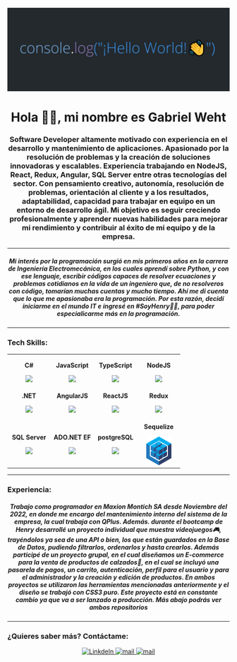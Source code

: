<p align='center'>
    <img src='https://github.com/gabrielweht/gabrielweht/blob/main/imgageRead.jpg' </img>
</p>

<h1 align="center">Hola 👋👋, mi nombre es Gabriel Weht</h1>

<h3 align="center">Software Developer altamente motivado con experiencia en el desarrollo y mantenimiento de aplicaciones. Apasionado por la resolución de problemas y la creación de soluciones innovadoras y escalables. Experiencia trabajando en NodeJS, React, Redux, Angular, SQL Server entre otras tecnologías del sector. Con pensamiento creativo, autonomía, resolución de problemas, orientación al cliente y a los resultados, adaptabilidad, capacidad para trabajar en equipo en un entorno de desarrollo ágil. Mi objetivo es seguir creciendo profesionalmente y aprender nuevas habilidades para mejorar mi rendimiento y contribuir al éxito de mi equipo y de la empresa.</h3>

<hr/>

<h5 align='center'>Mi interés por la programación surgió en mis primeros años en la carrera de Ingeniería Electromecánica, en los cuales aprendí sobre Python, y con ese lenguaje, escribir códigos capaces de resolver ecuaciones y problemas cotidianos en la vida de un ingeniero que, de no resolveros con código, tomarían muchas cuentas y mucho tiempo. Ahí me di cuenta que lo que me apasionaba era la programación. Por esta razón, decidí iniciarme en el mundo IT e ingresé en #SoyHenry🚀🚀, para poder especialicarme más en la programación.</h5>

<hr/>

### Tech Skills:

<table align='center'>
<tbody>
    
<tr>  

<td align="center" width="25%">
<p><b><center>C#</center></b></p> 
<img height=65px src="https://img.icons8.com/nolan/64/c-sharp-logo.png"> 
</td> 
    
<td align="center" width="25%">
<p><b><center>JavaScript</center></b></p> 
<img height=65px src="https://img.icons8.com/color/2x/javascript.png"> 
</td> 
    
<td align="center" width="25%">
<p><b><center>TypeScript</center></b></p> 
<img height=65px src="https://img.icons8.com/fluency/512/typescript.png"> 
</td>

<td align="center" width="25%">
<p><b><center>NodeJS</center></b></p> 
<img height=60px src="https://img.icons8.com/color/2x/nodejs.png"> 
</td>

</tr>

<tr>
<td align="center" width="25%">
<p><b><center>.NET</center></b></p> 
<img height=65px src="https://img.icons8.com/color/48/net-framework.png"> 
</td>
    
<td align="center" width="25%">
<p><b><center>AngularJS</center></b></p> 
<img height=65px src="https://img.icons8.com/color/512/angularjs.png"> 
</td>
    
<td align="center" width="25%">
<p><b><center>ReactJS</center></b></p> 
<img height=60px src="https://img.icons8.com/ultraviolet/2x/react.png"> 
</td>

<td align="center" width="25%">
<p><b><center>Redux</center></b></p> 
<img height=65px src="https://img.icons8.com/color/452/redux.png"> 
</td>

</tr>
    
<tr>

<td align="center" width="25%">
<p><b><center>SQL Server</center></b></p> 
<img height=65px src="https://img.icons8.com/color/344/sql.png"> 
</td>

<td align="center" width="25%">
<p><b><center>ADO.NET EF</center></b></p> 
<img height=65px src="https://www.fixedbuffer.com/wp-content/uploads/2018/09/EFCore.png"> 
</td>

<td align="center" width="25%">
<p><b><center>postgreSQL</center></b></p> 
<img height=65px src="https://img.icons8.com/color/344/postgreesql.png"> 
</td>

<td align="center" width="25%">
<p><b><center>Sequelize</center></b></p> 
<img height=65px src="https://github.com/gabrielweht/gabrielweht/blob/main/logoSequelize.png"> 
</td>
</tr>
   

</tbody>
</table>

<hr/>

### Experiencia:

<h5 align='center'>Trabajo como programador en Maxion Montich SA desde Noviembre del 2022, en donde me encargo del mantenimiento interno del sistema de la empresa, la cual trabaja con QPlus. Además. durante el bootcamp de Henry desarrollé un proyecto individual que muestra videojuegos🎮, trayéndolos ya sea de una API o bien, los que están guardados en la Base de Datos, pudiendo filtrarlos, ordenarlos y hasta crearlos. Además participé de un proyecto grupal, en el cual diseñamos un E-commerce para la venta de productos de calzados👟, en el cual se incluyó una pasarela de pagos, un carrito, autenticación, perfil para el usuario y para el administrador y la creación y edición de productos. En ambos proyectos se utilizaron las herramientas mencionadas anteriormente y el diseño se trabajó con CSS3 puro. Este proyecto está en constante cambio ya que va a ser lanzado a producción.
Más abajo podrás ver ambos repositorios
</h5>

<hr/>

### ¿Quieres saber más? Contáctame: 
<div align='center'>
    <a href="https://www.linkedin.com/in/gabriel-weht/" target="_blank">
      <img alt="LinkdeIn" width="5%" color='white' src="https://img.icons8.com/color/344/linkedin-circled--v1.png" />
    </a>
    <a href="mailto:gabrielestebanw@gmail.com" target="_blank">
        <img src="https://img.icons8.com/color/344/gmail.png" width="5%" alt="mail">
    </a>
    <a href="https://wa.me/+5490351158019304" target="_blank">
        <img src="https://img.icons8.com/color/344/whatsapp.png" width="5%" alt="mail">
    </a>
</div>
